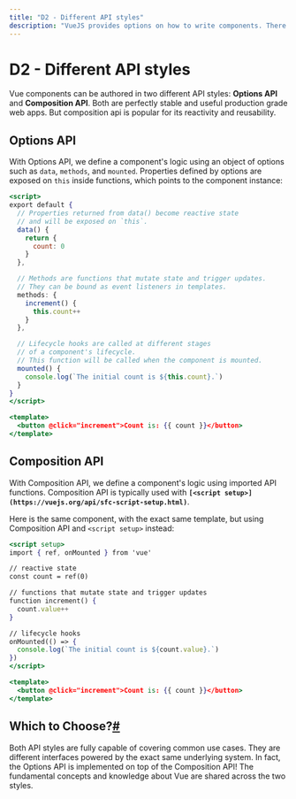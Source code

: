 ```yaml
---
title: "D2 - Different API styles"
description: "VueJS provides options on how to write components. There are two API styles available – Options API and Composition API."
---
```


# D2 - Different API styles

Vue components can be authored in two different API styles: **Options API** and **Composition API**. Both are perfectly stable and useful production grade web apps. But composition api is popular for its reactivity and reusability.

## ****Options API****

With Options API, we define a component's logic using an object of options such as `data`, `methods`, and `mounted`. Properties defined by options are exposed on `this` inside functions, which points to the component instance:

```jsx
<script>
export default {
  // Properties returned from data() become reactive state
  // and will be exposed on `this`.
  data() {
    return {
      count: 0
    }
  },

  // Methods are functions that mutate state and trigger updates.
  // They can be bound as event listeners in templates.
  methods: {
    increment() {
      this.count++
    }
  },

  // Lifecycle hooks are called at different stages
  // of a component's lifecycle.
  // This function will be called when the component is mounted.
  mounted() {
    console.log(`The initial count is ${this.count}.`)
  }
}
</script>

<template>
  <button @click="increment">Count is: {{ count }}</button>
</template>
```

## Composition ****API****

With Composition API, we define a component's logic using imported API functions. Composition API is typically used with **`[<script setup>](https://vuejs.org/api/sfc-script-setup.html)`**.  

Here is the same component, with the exact same template, but using Composition API and `<script setup>`  instead:

```jsx
<script setup>
import { ref, onMounted } from 'vue'

// reactive state
const count = ref(0)

// functions that mutate state and trigger updates
function increment() {
  count.value++
}

// lifecycle hooks
onMounted(() => {
  console.log(`The initial count is ${count.value}.`)
})
</script>

<template>
  <button @click="increment">Count is: {{ count }}</button>
</template>
```

## **Which to Choose?[#](https://vuejs.org/guide/introduction.html#which-to-choose)**

Both API styles are fully capable of covering common use cases. They are different interfaces powered by the exact same underlying system. In fact, the Options API is implemented on top of the Composition API! The fundamental concepts and knowledge about Vue are shared across the two styles.